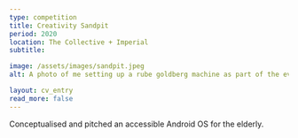 ```yaml
---
type: competition
title: Creativity Sandpit
period: 2020
location: The Collective + Imperial
subtitle:

image: /assets/images/sandpit.jpeg
alt: A photo of me setting up a rube goldberg machine as part of the event.

layout: cv_entry
read_more: false
---
```

Conceptualised and pitched an accessible Android OS for the elderly. 
